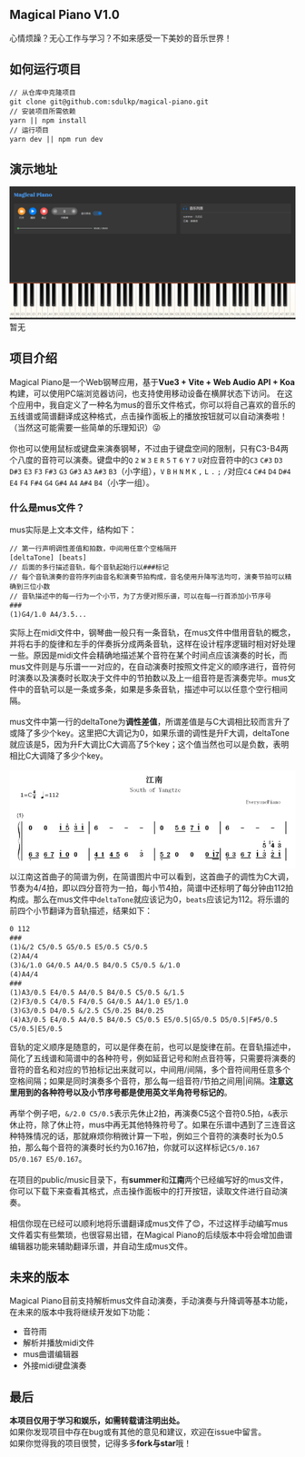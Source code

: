 ## Magical Piano V1.0
心情烦躁？无心工作与学习？不如来感受一下美妙的音乐世界！
## 如何运行项目
```
// 从仓库中克隆项目
git clone git@github.com:sdulkp/magical-piano.git
// 安装项目所需依赖
yarn || npm install
// 运行项目
yarn dev || npm run dev
```
## 演示地址
![Image text](https://github.com/sdulkp/magical-piano/blob/main/readme_imgs/piano-ui.png)
暂无
## 项目介绍
Magical Piano是一个Web钢琴应用，基于**Vue3 + Vite + Web Audio API + Koa**构建，可以使用PC端浏览器访问，也支持使用移动设备在横屏状态下访问。
在这个应用中，我自定义了一种名为mus的音乐文件格式，你可以将自己喜欢的音乐的五线谱或简谱翻译成这种格式，点击操作面板上的播放按钮就可以自动演奏啦！（当然这可能需要一些简单的乐理知识）:stuck_out_tongue_winking_eye:
<br /><br />
你也可以使用鼠标或键盘来演奏钢琴，不过由于键盘空间的限制，只有C3-B4两个八度的音符可以演奏。键盘中的`Q` `2` `W` `3` `E` `R` `5` `T` `6` `Y` `7` `U`对应音符中的`C3` `C#3` `D3` `D#3` `E3` `F3` `F#3` `G3` `G#3` `A3` `A#3` `B3`（小字组），`V` `B` `H` `N` `M` `K` `,` `L` `.` `;` `/`对应`C4` `C#4` `D4` `D#4` `E4` `F4` `F#4` `G4` `G#4` `A4` `A#4` `B4`（小字一组）。
### 什么是mus文件？
mus实际是上文本文件，结构如下：
```
// 第一行声明调性差值和拍数，中间用任意个空格隔开
[deltaTone] [beats]
// 后面的多行描述音轨，每个音轨起始行以###标记
// 每个音轨演奏的音符序列由音名和演奏节拍构成，音名使用升降写法均可，演奏节拍可以精确到三位小数
// 音轨描述中的每一行为一个小节，为了方便对照乐谱，可以在每一行首添加小节序号
###
(1)G4/1.0 A4/3.5...
```
实际上在midi文件中，钢琴曲一般只有一条音轨，在mus文件中借用音轨的概念，并将右手的旋律和左手的伴奏拆分成两条音轨，这样在设计程序逻辑时相对好处理一些。原因是midi文件会精确地描述某个音符在某个时间点应该演奏的时长，而mus文件则是与乐谱一一对应的，在自动演奏时按照文件定义的顺序进行，音符何时演奏以及演奏时长取决于文件中的节拍数以及上一组音符是否演奏完毕。mus文件中的音轨可以是一条或多条，如果是多条音轨，描述中可以以任意个空行相间隔。<br /><br />
mus文件中第一行的deltaTone为**调性差值**，所谓差值是与C大调相比较而言升了或降了多少个key。这里把C大调记为0，如果乐谱的调性是升F大调，deltaTone就应该是5，因为升F大调比C大调高了5个key；这个值当然也可以是负数，表明相比C大调降了多少个key。<br /><br />
![Image text](https://github.com/sdulkp/magical-piano/blob/main/readme_imgs/jiangnan.png)
以江南这首曲子的简谱为例，在简谱图片中可以看到，这首曲子的调性为C大调，节奏为4/4拍，即以四分音符为一拍，每小节4拍，简谱中还标明了每分钟由112拍构成。那么在mus文件中`deltaTone`就应该记为0，`beats`应该记为112。将乐谱的前四个小节翻译为音轨描述，结果如下：
```
0 112
###
(1)&/2 C5/0.5 G5/0.5 E5/0.5 C5/0.5
(2)A4/4
(3)&/1.0 G4/0.5 A4/0.5 B4/0.5 C5/0.5 &/1.0
(4)A4/4
###
(1)A3/0.5 E4/0.5 A4/0.5 B4/0.5 C5/0.5 &/1.5
(2)F3/0.5 C4/0.5 F4/0.5 G4/0.5 A4/1.0 E5/1.0
(3)G3/0.5 D4/0.5 &/2.5 C5/0.25 B4/0.25
(4)A3/0.5 E4/0.5 A4/0.5 B4/0.5 C5/0.5 E5/0.5|G5/0.5 D5/0.5|F#5/0.5 C5/0.5|E5/0.5
```
音轨的定义顺序是随意的，可以是伴奏在前，也可以是旋律在前。在音轨描述中，简化了五线谱和简谱中的各种符号，例如延音记号和附点音符等，只需要将演奏的音符的音名和对应的节拍标记出来就可以，中间用/间隔，多个音符间用任意多个空格间隔；如果是同时演奏多个音符，那么每一组音符/节拍之间用|间隔。**注意这里用到的各种符号以及小节序号都是使用英文半角符号标记的**。<br /><br />
再举个例子吧，`&/2.0 C5/0.5`表示先休止2拍，再演奏C5这个音符0.5拍，`&`表示休止符，除了休止符，mus中再无其他特殊符号了。如果在乐谱中遇到了三连音这种特殊情况的话，那就麻烦你稍微计算一下啦，例如三个音符的演奏时长为0.5拍，那么每个音符的演奏时长约为0.167拍，你就可以这样标记`C5/0.167 D5/0.167 E5/0.167`。<br /><br />
在项目的public/music目录下，有**summer**和**江南**两个已经编写好的mus文件，你可以下载下来查看其格式，点击操作面板中的打开按钮，读取文件进行自动演奏。<br /><br />
相信你现在已经可以顺利地将乐谱翻译成mus文件了:blush:，不过这样手动编写mus文件着实有些繁琐，也很容易出错，在Magical Piano的后续版本中将会增加曲谱编辑器功能来辅助翻译乐谱，并自动生成mus文件。
## 未来的版本
Magical Piano目前支持解析mus文件自动演奏，手动演奏与升降调等基本功能，在未来的版本中我将继续开发如下功能：
* 音符雨
* 解析并播放midi文件
* mus曲谱编辑器
* 外接midi键盘演奏
## 最后
**本项目仅用于学习和娱乐，如需转载请注明出处。**
<br />
如果你发现项目中存在bug或有其他的意见和建议，欢迎在issue中留言。
<br/>
如果你觉得我的项目很赞，记得多多**fork与star**哦！